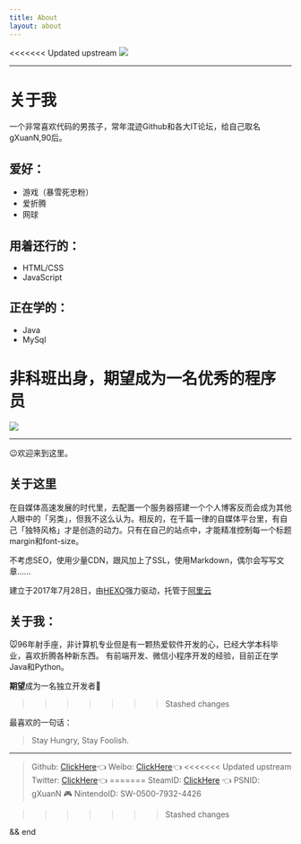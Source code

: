 ```yaml
---
title: About
layout: about
---
```


<<<<<<< Updated upstream
![](https://images.gxuann.cn/about.png)

---

# 关于我
一个非常喜欢代码的男孩子，常年混迹Github和各大IT论坛，给自己取名gXuanN,90后。

## 爱好：
- 游戏（暴雪死忠粉）
- 爱折腾
- 网球

## 用着还行的：
- HTML/CSS
- JavaScript

## 正在学的：
- Java
- MySql

非科班出身，**期望**成为一名优秀的程序员
=======
![](https://cdn.gxuann.cn/about.png)

---
😉欢迎来到这里。

## 关于这里
在自媒体高速发展的时代里，去配置一个服务器搭建一个个人博客反而会成为其他人眼中的「另类」，但我不这么认为。相反的，在千篇一律的自媒体平台里，有自己「独特风格」才是创造的动力。只有在自己的站点中，才能精准控制每一个标题margin和font-size。

不考虑SEO，使用少量CDN，跟风加上了SSL，使用Markdown，偶尔会写写文章……

建立于2017年7月28日，由[HEXO](https://hexo.io/)强力驱动，托管于[阿里云](https://www.aliyun.com/)

## 关于我：
🐭96年射手座，非计算机专业但是有一颗热爱软件开发的心，已经大学本科毕业，喜欢折腾各种新东西。
有前端开发、微信小程序开发的经验，目前正在学Java和Python。

**期望**成为一名独立开发者💪
>>>>>>> Stashed changes

最喜欢的一句话：
> Stay Hungry, Stay Foolish.

---

> Github: [ClickHere](https://github.com/guangxuan126)👈
Weibo: [ClickHere](https://weibo.com/guangxuan126)👈
<<<<<<< Updated upstream
Twitter: [ClickHere](https://twitter.com/guangxuan126)👈
=======
SteamID: [ClickHere](https://steamcommunity.com/profiles/76561198278952466/) 👈
<i class="fa fa-trophy" aria-hidden="true"></i> PSNID: gXuanN 
🎮 NintendoID: SW-0500-7932-4426 

>>>>>>> Stashed changes

&&
end